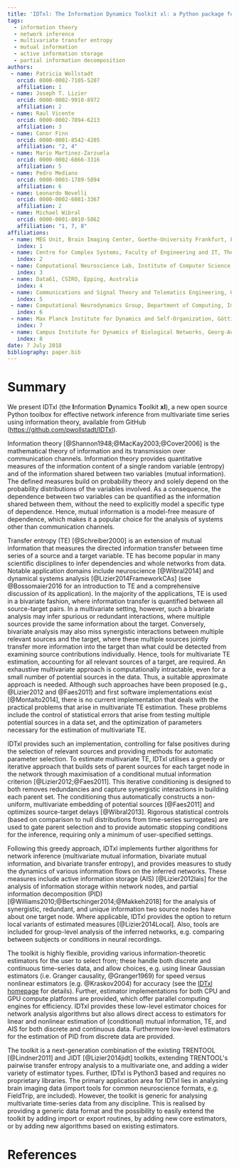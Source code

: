 ```yaml
---
title: 'IDTxl: The Information Dynamics Toolkit xl: a Python package for the efficient analysis of multivariate information dynamics in networks'
tags:
  - information theory
  - network inference
  - multivariate transfer entropy
  - mutual information
  - active information storage
  - partial information decomposition
authors:
 - name: Patricia Wollstadt
   orcid: 0000-0002-7105-5207
   affiliation: 1
 - name: Joseph T. Lizier
   orcid: 0000-0002-9910-8972
   affiliation: 2
 - name: Raul Vicente
   orcid: 0000-0002-7894-6213
   affiliation: 3
 - name: Conor Finn
   orcid: 0000-0001-8542-4205
   affiliation: "2, 4"
 - name: Mario Martinez-Zarzuela
   orcid: 0000-0002-6866-3316
   affiliation: 5
 - name: Pedro Mediano
   orcid: 0000-0003-1789-5894
   affiliation: 6
 - name: Leonardo Novelli
   orcid: 0000-0002-6081-3367
   affiliation: 2
 - name: Michael Wibral
   orcid: 0000-0001-8010-5862
   affiliation: "1, 7, 8"
affiliations:
 - name: MEG Unit, Brain Imaging Center, Goethe-University Frankfurt, Fankfurt am Main, Germany
   index: 1
 - name: Centre for Complex Systems, Faculty of Engineering and IT, The University of Sydney, Sydney, Australia
   index: 2
 - name: Computational Neuroscience Lab, Institute of Computer Science, Tartu, Estonia
   index: 3
 - name: Data61, CSIRO, Epping, Australia
   index: 4
 - name: Communications and Signal Theory and Telematics Engineering, University of Valladolid, Valladolid, Spain
   index: 5
 - name: Computational Neurodynamics Group, Department of Computing, Imperial College London, London, United Kingdom
   index: 6
 - name: Max Planck Institute for Dynamics and Self-Organization, Göttingen, Germany
   index: 7
 - name: Campus Institute for Dynamics of Biological Networks, Georg-August Universität, Göttingen, Germany
   index: 8
date: 7 July 2018
bibliography: paper.bib
---
```


# Summary

We present IDTxl (the **I**nformation **D**ynamics **T**oolkit **xl**), a new
open source Python toolbox for effective network inference from multivariate
time series using information theory, available from GitHub
(https://github.com/pwollstadt/IDTxl).

Information theory [@Shannon1948;@MacKay2003;@Cover2006] is the mathematical
theory of information and its transmission over communication channels.
Information theory provides quantitative measures of the information content of
a single random variable (entropy) and of the information shared between two
variables (mutual information). The defined measures build on probability
theory and solely depend on the probability distributions of the variables
involved. As a consequence, the dependence between two variables can be
quantified as the information shared between them, without the need to
explicitly model a specific type of dependence. Hence, mutual information is a
model-free measure of dependence, which makes it a popular choice for the
analysis of systems other than communication channels.

Transfer entropy (TE) [@Schreiber2000] is an extension of mutual information
that measures the directed information transfer between time series of a source
and a target variable. TE has become popular in many scientific disciplines to
infer dependencies and whole networks from data. Notable application domains
include neuroscience [@Wibral2014] and dynamical systems analysis
[@Lizier2014FrameworkCAs] (see @Bossomaier2016 for an introduction to TE and
a comprehensive discussion of its application). In the majority of the
applications, TE is used in a bivariate fashion, where information transfer is
quantified between all source-target pairs. In a multivariate setting, however,
such a bivariate analysis may infer spurious or redundant interactions, where
multiple sources provide the same information about the target. Conversely,
bivariate analysis may also miss synergistic interactions between multiple
relevant sources and the target, where these multiple sources jointly transfer
more information into the target than what could be detected from examining
source contributions individually. Hence, tools for multivariate TE estimation,
accounting for all relevant sources of a target, are required. An exhaustive
multivariate approach is computationally intractable, even for a small number
of potential sources in the data. Thus, a suitable approximate approach is
needed. Although such approaches have been proposed (e.g.,
@Lizier2012 and @Faes2011) and first software implementations exist
[@Montalto2014], there is no current implementation that deals with the
practical problems that arise in multivariate TE estimation. These problems
include the control of statistical errors that arise from testing multiple
potential sources in a data set, and the optimization of parameters necessary
for the estimation of multivariate TE.

IDTxl provides such an implementation, controlling for false positives during
the selection of relevant sources and providing methods for automatic parameter
selection. To estimate multivariate TE, IDTxl utilises a greedy or iterative
approach that builds sets of parent sources for each target node in the network
through maximisation of a conditional mutual information criterion
[@Lizier2012;@Faes2011]. This iterative conditioning is designed to both
removes redundancies and capture synergistic interactions in building each
parent set. The conditioning thus automatically constructs a non-uniform,
multivariate embedding of potential sources [@Faes2011] and optimizes
source-target delays [@Wibral2013]. Rigorous statistical controls (based on
comparison to null distributions from time-series surrogates) are used to gate
parent selection and to provide automatic stopping conditions for the
inference, requiring only a minimum of user-specified settings.

Following this greedy approach, IDTxl implements further algorithms for network
inference (multivariate mutual information, bivariate mutual information, and
bivariate transfer entropy), and provides measures to study the dynamics of
various information flows on the inferred networks. These measures include
active information storage (AIS) [@Lizier2012lais] for the analysis of
information storage within network nodes, and partial information decomposition
(PID) [@Williams2010;@Bertschinger2014;@Makkeh2018] for the analysis of
synergistic, redundant, and unique information two source nodes have about one
target node. Where applicable, IDTxl provides the option to return local
variants of estimated measures [@Lizier2014Local]. Also, tools are included for
group-level analysis of the inferred networks, e.g. comparing between subjects
or conditions in neural recordings.

The toolkit is highly flexible, providing various information-theoretic
estimators for the user to select from; these handle both discrete and
continuous time-series data, and allow choices, e.g. using linear Gaussian
estimators (i.e. Granger causality, @Granger1969) for speed versus nonlinear
estimators (e.g. @Kraskov2004) for accuracy
(see the [IDTxl homepage](https://github.com/pwollstadt/IDTxl) for details).
Further, estimator implementations for both CPU and GPU compute platforms are
provided, which offer parallel computing engines for efficiency. IDTxl provides
these low-level estimator choices for network analysis algorithms but also
allows direct access to estimators for linear and nonlinear estimation of
(conditional) mutual information, TE, and AIS for both discrete and continuous
data. Furthermore low-level estimators for the estimation of PID from discrete
data are provided.

The toolkit is a next-generation combination of the existing TRENTOOL
[@Lindner2011] and JIDT [@Lizier2014jidt] toolkits, extending TRENTOOL's
pairwise transfer entropy analysis to a multivariate one, and adding a wider
variety of estimator types. Further, IDTxl is Python3 based and requires no
proprietary libraries. The primary application area for IDTxl lies in analysing
brain imaging data (import tools for common neuroscience formats, e.g.
FieldTrip, are included). However, the toolkit is generic for analysing
multivariate time-series data from any discipline. This is realised by
providing a generic data format and the possibility to easily extend the
toolkit by adding import or export routines, by adding new core estimators, or
by adding new algorithms based on existing estimators.

# References

